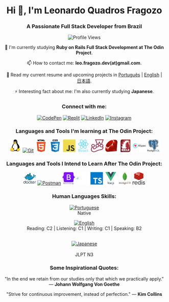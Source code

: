 <h1 align="center">Hi 👋, I'm Leonardo Quadros Fragozo</h1>
<h3 align="center">A Passionate Full Stack Developer from Brazil</h3>

<p align="center">
  <img src="https://komarev.com/ghpvc/?username=fragozoleonardo&label=Profile%20views&color=0e75b6&style=flat" alt="Profile Views" />
</p>

<p align="center">
  🌱 I'm currently studying <strong>Ruby on Rails Full Stack Development at The Odin Project</strong>.
</p>

<p align="center">
  📫 How to contact me: <strong>leo.fragozo.dev(at)gmail.com</strong>.
</p>

<p align="center">
  📄 Read my current resume and upcoming projects in 
  <a href="https://flowcv.com/resume/lgihjnqlig">Português</a> |
  <a href="https://flowcv.com/resume/i9see6w58l">English</a> |
  <a href="https://flowcv.com/resume/69h8pu2hpt">日本語</a>.
</p>

<p align="center">
  ⚡ Interesting fact about me: I'm also currently studying <strong>Japanese</strong>.
</p>

<h3 align="center">Connect with me:</h3>
<p align="center">
  <a href="https://codepen.io/fragozoleo" target="_blank"><img src="https://raw.githubusercontent.com/rahuldkjain/github-profile-readme-generator/master/src/images/icons/Social/codepen.svg" alt="CodePen" height="40" width="40" /></a>
  <a href="https://replit.com/@FragozoLeonardo" target="_blank"><img src="https://www.vectorlogo.zone/logos/replit/replit-icon.svg" alt="Replit" height="40" width="40" /></a>
  <a href="https://linkedin.com/in/leonardo-fragozo" target="_blank"><img src="https://raw.githubusercontent.com/rahuldkjain/github-profile-readme-generator/master/src/images/icons/Social/linked-in-alt.svg" alt="LinkedIn" height="40" width="40" /></a>
  <a href="https://www.instagram.com/fragozo.leo/" target="_blank"><img src="https://raw.githubusercontent.com/rahuldkjain/github-profile-readme-generator/master/src/images/icons/Social/instagram.svg" alt="Instagram" height="40" width="40" /></a>
</p>

<h3 align="center">Languages and Tools I'm learning at The Odin Project:</h3>
<p align="center">
  <a href="https://www.linux.org/" target="_blank" rel="noreferrer"><img src="https://raw.githubusercontent.com/devicons/devicon/master/icons/linux/linux-original.svg" alt="Linux" width="40" height="40" /></a>
  <a href="https://git-scm.com/" target="_blank" rel="noreferrer"><img src="https://www.vectorlogo.zone/logos/git-scm/git-scm-icon.svg" alt="Git" width="40" height="40" /></a>
  <a href="https://www.w3.org/html/" target="_blank" rel="noreferrer"><img src="https://raw.githubusercontent.com/devicons/devicon/master/icons/html5/html5-original-wordmark.svg" alt="HTML5" width="40" height="40" /></a>
  <a href="https://www.w3schools.com/css/" target="_blank" rel="noreferrer"><img src="https://raw.githubusercontent.com/devicons/devicon/master/icons/css3/css3-original-wordmark.svg" alt="CSS3" width="40" height="40" /></a>
  <a href="https://developer.mozilla.org/en-US/docs/Web/JavaScript" target="_blank" rel="noreferrer"><img src="https://raw.githubusercontent.com/devicons/devicon/master/icons/javascript/javascript-original.svg" alt="JavaScript" width="40" height="40" /></a>
  <a href="https://reactjs.org/" target="_blank" rel="noreferrer"><img src="https://raw.githubusercontent.com/devicons/devicon/master/icons/react/react-original-wordmark.svg" alt="React" width="40" height="40" /></a>
  <a href="https://jestjs.io/" target="_blank" rel="noreferrer"><img src="https://raw.githubusercontent.com/devicons/devicon/master/icons/jest/jest-plain.svg" alt="Jest" width="40" height="40" /></a>
  <a href="https://www.ruby-lang.org/en/" target="_blank" rel="noreferrer"><img src="https://raw.githubusercontent.com/devicons/devicon/master/icons/ruby/ruby-original.svg" alt="Ruby" width="40" height="40" /></a>
  <a href="https://rubyonrails.org" target="_blank" rel="noreferrer"><img src="https://raw.githubusercontent.com/devicons/devicon/master/icons/rails/rails-original-wordmark.svg" alt="Rails" width="40" height="40" /></a>
  <a href="https://rspec.info/" target="_blank" rel="noreferrer"><img src="https://raw.githubusercontent.com/devicons/devicon/master/icons/rspec/rspec-original-wordmark.svg" alt="RSpec" width="40" height="40" /></a>
  <a href="https://www.postgresql.org" target="_blank" rel="noreferrer"><img src="https://raw.githubusercontent.com/devicons/devicon/master/icons/postgresql/postgresql-original-wordmark.svg" alt="PostgreSQL" width="40" height="40" /></a>
</p>

<h3 align="center">Languages and Tools I Intend to Learn After The Odin Project:</h3>
<p align="center">
  <a href="https://www.docker.com/" target="_blank" rel="noreferrer"><img src="https://raw.githubusercontent.com/devicons/devicon/master/icons/docker/docker-original-wordmark.svg" alt="Docker" width="40" height="40" /></a>
  <a href="https://postman.com" target="_blank" rel="noreferrer"><img src="https://www.vectorlogo.zone/logos/getpostman/getpostman-icon.svg" alt="Postman" width="40" height="40" /></a>
  <a href="https://getbootstrap.com/" target="_blank" rel="noreferrer"><img src="https://raw.githubusercontent.com/devicons/devicon/master/icons/bootstrap/bootstrap-original-wordmark.svg" alt="Bootstrap" width="40" height="40" /></a>
  <a href="https://tailwindcss.com/" target="_blank" rel="noreferrer"><img src="https://raw.githubusercontent.com/devicons/devicon/master/icons/tailwindcss/tailwindcss-original-wordmark.svg" alt="Tailwind CSS" width="40" height="40" /></a>
  <a href="https://www.typescriptlang.org/" target="_blank" rel="noreferrer"><img src="https://raw.githubusercontent.com/devicons/devicon/master/icons/typescript/typescript-original.svg" alt="TypeScript" width="40" height="40" /></a>
  <a href="https://vuejs.org/" target="_blank" rel="noreferrer"><img src="https://raw.githubusercontent.com/devicons/devicon/master/icons/vuejs/vuejs-original-wordmark.svg" alt="Vue.js" width="40" height="40" /></a>
  <a href="https://www.mongodb.com/" target="_blank" rel="noreferrer"><img src="https://raw.githubusercontent.com/devicons/devicon/master/icons/mongodb/mongodb-original-wordmark.svg" alt="MongoDB" width="40" height="40" /></a>
  <a href="https://redis.io" target="_blank" rel="noreferrer"><img src="https://raw.githubusercontent.com/devicons/devicon/master/icons/redis/redis-original-wordmark.svg" alt="Redis" width="40" height="40" /></a>
</p>

<h3 align="center">Human Languages Skills:</h3>
<p align="center">
  <a href="https://en.wikipedia.org/wiki/Portuguese_language" target="_blank" rel="noreferrer">
    <img src="https://upload.wikimedia.org/wikipedia/en/0/05/Flag_of_Brazil.svg" alt="Portuguese" width="70" height="100"/>
  </a><br/>Native
</p>
<p align="center">
  <a href="https://en.wikipedia.org/wiki/English_language" target="_blank" rel="noreferrer">
    <img src="https://upload.wikimedia.org/wikipedia/en/a/a4/Flag_of_the_United_States.svg" alt="English" width="70" height="110"/>
  </a><br/>Reading: C2 | Listening: C1 | Writing: C1 | Speaking: B2
</p>
<p align="center"> <br>
  <a href="https://en.wikipedia.org/wiki/Japanese_language" target="_blank" rel="noreferrer">
    <img src="https://upload.wikimedia.org/wikipedia/en/9/9e/Flag_of_Japan.svg" alt="Japanese" width="60" height="40">
  </a><br/><br>JLPT N3
</p>

<h3 align="center">Some Inspirational Quotes:</h3>

<p align="center">"In the end we retain from our studies only that which we practically apply." — <strong>Johann Wolfgang Von Goethe</strong> </p>

<p align="center"> "Strive for continuous improvement, instead of perfection." — <strong>Kim Collins</strong> </p>
